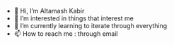 - 👋 Hi, I’m Altamash Kabir
- 👀 I’m interested in things that interest me
- 🌱 I’m currently learning to iterate through everything
- 📫 How to reach me : through email

<!---
kabir-global-sync/kabir-global-sync is a ✨ special ✨ repository because its `README.md` (this file) appears on your GitHub profile.
You can click the Preview link to take a look at your changes.
--->
